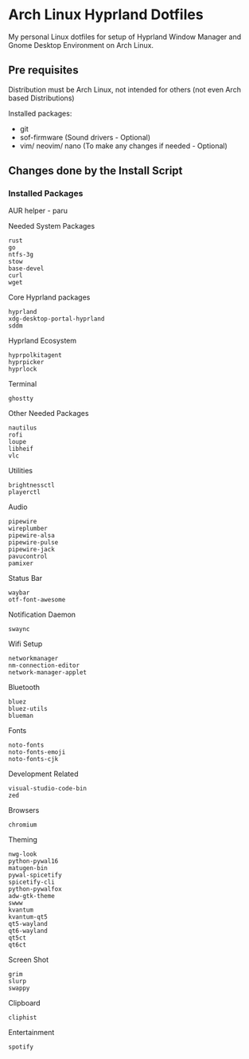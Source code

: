 # Arch Linux Hyprland Dotfiles

My personal Linux dotfiles for setup of Hyprland Window Manager and Gnome Desktop Environment on Arch Linux.

## Pre requisites

Distribution must be Arch Linux, not intended for others (not even Arch based Distributions)

Installed packages:

- git
- sof-firmware (Sound drivers - Optional)
- vim/ neovim/ nano (To make any changes if needed - Optional)

## Changes done by the Install Script

### Installed Packages

AUR helper - paru

Needed System Packages

```
rust
go
ntfs-3g
stow
base-devel
curl
wget
```

Core Hyprland packages

```
hyprland
xdg-desktop-portal-hyprland
sddm
```

Hyprland Ecosystem

```
hyprpolkitagent
hyprpicker
hyprlock
```

Terminal

```
ghostty
```

Other Needed Packages

```
nautilus
rofi
loupe
libheif
vlc
```

Utilities

```
brightnessctl
playerctl
```

Audio

```
pipewire
wireplumber
pipewire-alsa
pipewire-pulse
pipewire-jack
pavucontrol
pamixer
```

Status Bar

```
waybar
otf-font-awesome
```

Notification Daemon

```
swaync
```

Wifi Setup

```
networkmanager
nm-connection-editor
network-manager-applet
```

Bluetooth

```
bluez
bluez-utils
blueman
```

Fonts

```
noto-fonts
noto-fonts-emoji
noto-fonts-cjk
```

Development Related

```
visual-studio-code-bin
zed
```

Browsers

```
chromium

```

Theming

```
nwg-look
python-pywal16
matugen-bin
pywal-spicetify
spicetify-cli
python-pywalfox
adw-gtk-theme
swww
kvantum
kvantum-qt5
qt5-wayland
qt6-wayland
qt5ct
qt6ct
```

Screen Shot

```
grim
slurp
swappy
```

Clipboard

```
cliphist
```

Entertainment

```
spotify
```
